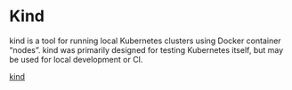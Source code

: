 # Kind

kind is a tool for running local Kubernetes clusters using Docker container “nodes”.
kind was primarily designed for testing Kubernetes itself, but may be used for local development or CI.

[kind](https://kind.sigs.k8s.io/)